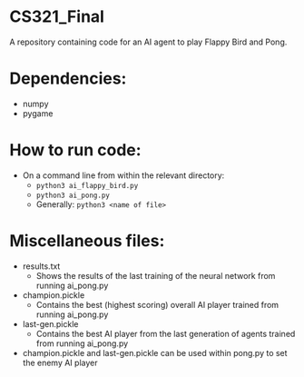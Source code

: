 # CS321_Final
A repository containing code for an AI agent to play Flappy Bird and Pong. 

# Dependencies:
- numpy
- pygame

# How to run code:
- On a command line from within the relevant directory:
  - `python3 ai_flappy_bird.py`
  - `python3 ai_pong.py`
  - Generally: `python3 <name of file>`

# Miscellaneous files:
- results.txt
  - Shows the results of the last training of the neural network from running ai_pong.py
- champion.pickle
  - Contains the best (highest scoring) overall AI player trained from running ai_pong.py
- last-gen.pickle
  - Contains the best AI player from the last generation of agents trained from running ai_pong.py
- champion.pickle and last-gen.pickle can be used within pong.py to set the enemy AI player
